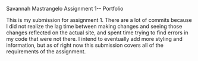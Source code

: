 Savannah Mastrangelo 
Assignment 1-- Portfolio

This is my submission for assignment 1. There are a lot of commits because
I did not realize the lag time between making changes and seeing those 
changes reflected on the actual site, and spent time trying to find
errors in my code that were not there. I intend to eventually add more 
styling and information, but as of right now this submission 
covers all of the requirements of the assignment. 